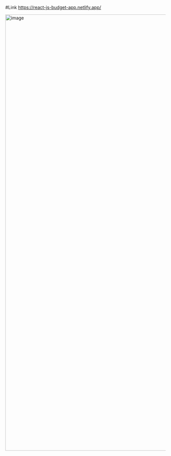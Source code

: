 #Link
https://react-js-budget-app.netlify.app/

<img width="1365" alt="image" src="https://user-images.githubusercontent.com/25538870/171549411-0e6fb61f-80e1-4a9d-ac4d-b13e730292b8.png">

